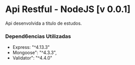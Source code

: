 <h1>Api Restful - NodeJS [v 0.0.1]</h1>

<p>Api desenvolvida a titulo de estudos.</p>

<h3>Depend6encias Utilizadas</h3>

<ul>
	<li>Express: "^4.13.3"</li> 
    <li>Mongoose": "^4.3.3",</li>
    <li>Validator": "^4.4.0"</li>
</ul>


